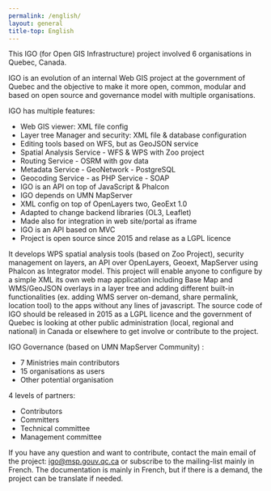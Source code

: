 ```yaml
---
permalink: /english/
layout: general
title-top: English
---
```


This IGO (for Open GIS Infrastructure) project involved 6 organisations in Quebec, Canada.

IGO is an evolution of an internal Web GIS project at the government of Quebec and the objective to make it more open, common, modular and based on open source and governance model with multiple organisations.

IGO has multiple features:
* Web GIS viewer: XML file config
* Layer tree Manager and security: XML file & database configuration
* Editing tools based on WFS, but as GeoJSON service
* Spatial Analysis Service - WFS & WPS with Zoo project
* Routing Service - OSRM with gov data
* Metadata Service - GeoNetwork - PostgreSQL
* Geocoding Service - as PHP Service - SOAP
* IGO is an API on top of JavaScript & Phalcon
* IGO depends on UMN MapServer
* XML config on top of OpenLayers two, GeoExt 1.0
* Adapted to change backend libraries (OL3, Leaflet)
* Made also for integration in web site/portal as iframe
* IGO is an API based on MVC
* Project is open source since 2015 and relase as a LGPL licence

It develops WPS spatial analysis tools (based on Zoo Project), security management on layers, an API over OpenLayers, Geoext, MapServer using Phalcon as Integrator model. 
This project will enable anyone to configure by a simple XML its own web map application including Base Map and WMS/GeoJSON overlays in a layer tree and adding different built-in functionalities (ex. adding WMS server on-demand, share permalink, location tool) to the apps without any lines of javascript. 
The source code of IGO should be released in 2015 as a LGPL licence and the government of Quebec is looking at other public administration (local, regional and national) in Canada or elsewhere to get involve or contribute to the project.

IGO Governance (based on UMN MapServer Community) :
* 7 Ministries main contributors
* 15 organisations as users
* Other potential organisation

4 levels of partners: 
* Contributors
* Committers
* Technical committee
* Management committee

If you have any question and want to contribute, contact the main email of the project: igo@msp.gouv.qc.ca or subscribe to the mailing-list mainly in French.
The documentation is mainly in French, but if there is a demand, the project can be translate if needed.